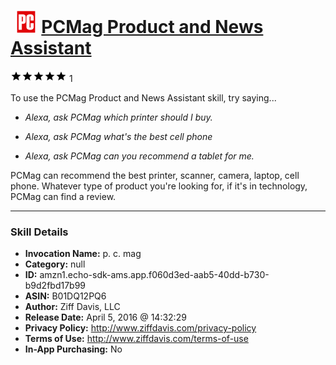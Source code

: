 # &nbsp;<img src="skill_icon" alt="PCMag Product and News Assistant icon" width="36"> [PCMag Product and News Assistant](http://alexa.amazon.com/#skills/amzn1.echo-sdk-ams.app.f060d3ed-aab5-40dd-b730-b9d2fbd17b99)
![5 stars](../../images/ic_star_black_18dp_1x.png)![5 stars](../../images/ic_star_black_18dp_1x.png)![5 stars](../../images/ic_star_black_18dp_1x.png)![5 stars](../../images/ic_star_black_18dp_1x.png)![5 stars](../../images/ic_star_black_18dp_1x.png) 1

To use the PCMag Product and News Assistant skill, try saying...

* *Alexa, ask PCMag which printer should I buy.*

* *Alexa, ask PCMag what's the best cell phone*

* *Alexa, ask PCMag can you recommend a tablet for me.*

PCMag can recommend the best printer, scanner, camera, laptop, cell phone. Whatever type of product you're looking for, if it's in technology, PCMag can find a review.

***

### Skill Details

* **Invocation Name:** p. c. mag
* **Category:** null
* **ID:** amzn1.echo-sdk-ams.app.f060d3ed-aab5-40dd-b730-b9d2fbd17b99
* **ASIN:** B01DQ12PQ6
* **Author:** Ziff Davis, LLC
* **Release Date:** April 5, 2016 @ 14:32:29
* **Privacy Policy:** http://www.ziffdavis.com/privacy-policy
* **Terms of Use:** http://www.ziffdavis.com/terms-of-use
* **In-App Purchasing:** No
